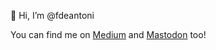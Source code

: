 👋 Hi, I’m @fdeantoni

You can find me on <a href="https://medium.com/@fdeantoni">Medium</a> and <a rel="me" href="https://fosstodon.org/@fdeantoni">Mastodon</a> too!

<!---
fdeantoni/fdeantoni is a ✨ special ✨ repository because its `README.md` (this file) appears on your GitHub profile.
You can click the Preview link to take a look at your changes.
--->
